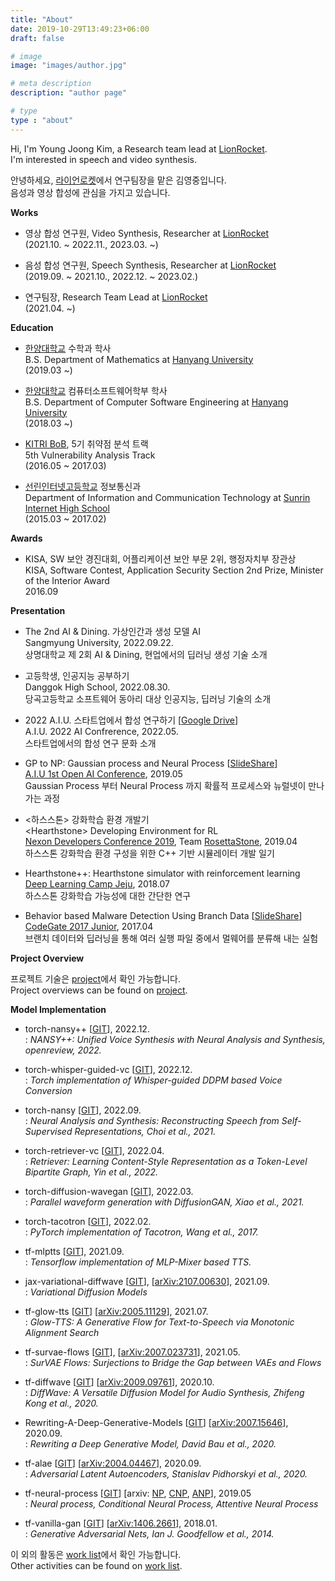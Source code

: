 ```yaml
---
title: "About"
date: 2019-10-29T13:49:23+06:00
draft: false

# image
image: "images/author.jpg"

# meta description
description: "author page"

# type
type : "about"
---
```


Hi, I'm Young Joong Kim, a Research team lead at [LionRocket](https://lionrocket.ai). \
I'm interested in speech and video synthesis.

안녕하세요, [라이언로켓](https://lionrocket.ai)에서 연구팀장을 맡은 김영중입니다. \
음성과 영상 합성에 관심을 가지고 있습니다.

**Works**

- 영상 합성 연구원, Video Synthesis, Researcher at [LionRocket](https://lionrocket.ai) \
(2021.10. ~ 2022.11., 2023.03. ~)

- 음성 합성 연구원, Speech Synthesis, Researcher at [LionRocket](https://lionrocket.ai) \
(2019.09. ~ 2021.10., 2022.12. ~ 2023.02.)

- 연구팀장, Research Team Lead at [LionRocket](https://lionrocket.ai) \
(2021.04. ~)

**Education**

- [한양대학교](https://www.hanyang.ac.kr) 수학과 학사 \
B.S. Department of Mathematics at [Hanyang University](https://www.hanyang.ac.kr) \
(2019.03 ~)

- [한양대학교](https://www.hanyang.ac.kr) 컴퓨터소프트웨어학부 학사 \
B.S. Department of Computer Software Engineering at [Hanyang University](https://www.hanyang.ac.kr) \
(2018.03 ~)

- [KITRI BoB](https://www.kitribob.kr/), 5기 취약점 분석 트랙 \
5th Vulnerability Analysis Track \
(2016.05 ~ 2017.03)

- [선린인터넷고등학교](http://sunrint.hs.kr/) 정보통신과 \
Department of Information and Communication Technology at [Sunrin Internet High School](http://sunrint.hs.kr) \
(2015.03 ~ 2017.02)

**Awards**

- KISA, SW 보안 경진대회, 어플리케이션 보안 부문 2위, 행정자치부 장관상 \
KISA, Software Contest, Application Security Section 2nd Prize, Minister of the Interior Award \
2016.09

**Presentation**

- The 2nd AI & Dining. 가상인간과 생성 모델 AI \
Sangmyung University, 2022.09.22. \
상명대학교 제 2회 AI & Dining, 현업에서의 딥러닝 생성 기술 소개

- 고등학생, 인공지능 공부하기 \
Danggok High School, 2022.08.30. \
당곡고등학교 소프트웨어 동아리 대상 인공지능, 딥러닝 기술의 소개

- 2022 A.I.U. 스타트업에서 합성 연구하기 [[Google Drive](https://drive.google.com/file/d/1RT_6LW1cEJfOrVekeV8tQo-j_o63gm2G/view?usp=sharing)] \
A.I.U. 2022 AI Confrerence, 2022.05. \
스타트업에서의 합성 연구 문화 소개

- GP to NP: Gaussian process and Neural Process [[SlideShare](https://www.slideshare.net/YoungJoongKim1/gp-to-np-gaussian-process-and-neural-process-230289387)] \
[A.I.U 1st Open AI Conference](https://festa.io/events/288), 2019.05 \
Gaussian Process 부터 Neural Process 까지 확률적 프로세스와 뉴럴넷이 만나가는 과정

- <하스스톤> 강화학습 환경 개발기 \
\<Hearthstone\> Developing Environment for RL \
[Nexon Developers Conference 2019](https://ndc.nexon.com/main), Team [RosettaStone](https://github.com/utilForever/RosettaStone), 2019.04 \
하스스톤 강화학습 환경 구성을 위한 C++ 기반 시뮬레이터 개발 일기

- Hearthstone++: Hearthstone simulator with reinforcement learning \
[Deep Learning Camp Jeju](http://jeju.dlcamp.org/2018/), 2018.07 \
하스스톤 강화학습 가능성에 대한 간단한 연구

- Behavior based Malware Detection Using Branch Data [[SlideShare](https://www.slideshare.net/YoungJoongKim1/behavior-based-malware-detection-using-branch-data-230288166)]\
[CodeGate 2017 Junior](https://www.codegate.org/), 2017.04 \
브랜치 데이터와 딥러닝을 통해 여러 실행 파일 중에서 멀웨어를 분류해 내는 실험

**Project Overview**

프로젝트 기술은 [project](../blog/project)에서 확인 가능합니다. \
Project overviews can be found on [project](../blog/project).

**Model Implementation**

- torch-nansy++ [[GIT](https://github.com/revsic/torch-nansypp)], 2022.12. \
: *NANSY++: Unified Voice Synthesis with Neural Analysis and Synthesis, openreview, 2022.*

- torch-whisper-guided-vc [[GIT](https://github.com/revsic/torch-whisper-guided-vc)], 2022.12. \
: *Torch implementation of Whisper-guided DDPM based Voice Conversion*

- torch-nansy [[GIT](https://github.com/revsic/torch-nansy)], 2022.09. \
: *Neural Analysis and Synthesis: Reconstructing Speech from Self-Supervised Representations, Choi et al., 2021.*

- torch-retriever-vc [[GIT](https://github.com/revsic/torch-retriever-vc)], 2022.04. \
: *Retriever: Learning Content-Style Representation as a Token-Level Bipartite Graph, Yin et al., 2022.*

- torch-diffusion-wavegan [[GIT](https://github.com/revsic/torch-diffusion-wavegan)], 2022.03. \
: *Parallel waveform generation with DiffusionGAN, Xiao et al., 2021.*

- torch-tacotron [[GIT](https://github.com/revsic/torch-tacotron)], 2022.02. \
: *PyTorch implementation of Tacotron, Wang et al., 2017.* 

- tf-mlptts [[GIT](https://github.com/revsic/tf-mlptts)], 2021.09. \
: *Tensorflow implementation of MLP-Mixer based TTS.*

- jax-variational-diffwave [[GIT](https://github.com/revsic/jax-variational-diffwave)], [[arXiv:2107.00630](https://arxiv.org/abs/2107.00630)], 2021.09. \
: *Variational Diffusion Models*

- tf-glow-tts [[GIT](https://github.com/revsic/tf-glow-tts)] [[arXiv:2005.11129](https://arxiv.org/abs/2005.11129)], 2021.07. \
: *Glow-TTS: A Generative Flow for Text-to-Speech via Monotonic Alignment Search*

- tf-survae-flows [[GIT](https://github.com/revsic/tf-survae-flows)], [[arXiv:2007.023731](https://arxiv.org/abs/2007.02731)], 2021.05. \
: *SurVAE Flows: Surjections to Bridge the Gap between VAEs and Flows*

- tf-diffwave [[GIT](https://github.com/revsic/tf-diffwave)] [[arXiv:2009.09761](https://arxiv.org/abs/2009.09761)], 2020.10. \
: *DiffWave: A Versatile Diffusion Model for Audio Synthesis, Zhifeng Kong et al., 2020.*

- Rewriting-A-Deep-Generative-Models [[GIT](https://github.com/revsic/Rewriting-A-Deep-Generative-Models)] [[arXiv:2007.15646](https://arxiv.org/abs/2007.15646)], 2020.09. \
: *Rewriting a Deep Generative Model, David Bau et al., 2020.* 

- tf-alae [[GIT](https://github.com/revsic/tf-alae)] [[arXiv:2004.04467](https://arxiv.org/abs/2004.04467)], 2020.09. \
: *Adversarial Latent Autoencoders, Stanislav Pidhorskyi et al., 2020.*

- tf-neural-process [[GIT](https://github.com/revsic/tf-neural-process)] [arxiv: [NP](https://arxiv.org/abs/1807.01622), [CNP](https://arxiv.org/abs/1807.01613), [ANP](https://arxiv.org/abs/1901.05761)], 2019.05 \
: *Neural process, Conditional Neural Process, Attentive Neural Process*

- tf-vanilla-gan [[GIT](https://github.com/revsic/tf-vanilla-gan)] [[arXiv:1406.2661](https://arxiv.org/pdf/1406.2661.pdf)], 2018.01. \
: *Generative Adversarial Nets, Ian J. Goodfellow et al., 2014.*

이 외의 활동은 [work list](../blog/worklist)에서 확인 가능합니다. \
Other activities can be found on [work list](../blog/worklist).
